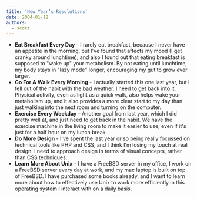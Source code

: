 ```yaml
---
title: 'New Year’s Resolutions'
date: 2004-01-12
authors:
  - scott
---
```


- **Eat Breakfast Every Day** - I rarely eat breakfast, because I never have an appetite in the morning, but I've found that affects my mood (I get cranky around lunchtime), and also I found out that eating breakfast is supposed to "wake up" your metabolism. By not eating until lunchtime, my body stays in "lazy mode" longer, encouraging my gut to grow ever larger.
- **Go For A Walk Every Morning** - I actually started this one last year, but I fell out of the habit with the bad weather. I need to get back into it. Physical activity, even as light as a quick walk, also helps wake your metabolism up, and it also provides a more clear start to my day than just walking into the next room and turning on the computer.
- **Exercise Every Weekday** - Another goal from last year, which I did pretty well at, and just need to get back in the habit. We have the exercise machine in the living room to make it easier to use, even if it's just for a half hour on my lunch break.
- **Do More Design** - I've spent the last year or so being really focussed on technical tools like PHP and CSS, and I think I'm losing my touch at real design. I need to approach design in terms of visual concepts, rather than CSS techniques.
- **Learn More About Unix** - I have a FreeBSD server in my office, I work on a FreeBSD server every day at work, and my mac laptop is built on top of FreeBSD. I have purchased some books already, and I want to learn more about how to effectively use Unix to work more efficiently in this operating system I interact with on a daily basis.
